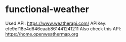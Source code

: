 # functional-weather
Used API: https://www.weatherapi.com/
APIKey: efe9ef18e4d646eaab861441241211
Also check this API: https://home.openweathermap.org